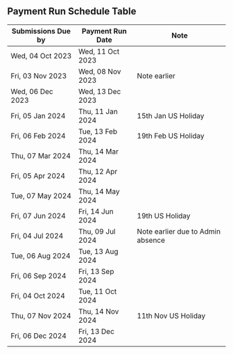 ##   Payment Run Schedule Table


| Submissions Due by	| Payment Run Date	| Note |
| ------------------	| ----------------	| ---------------------- |
| Wed, 04 Oct 2023  | Wed, 11 Oct 2023  | |
| Fri, 03 Nov 2023  | Wed, 08 Nov 2023  | Note earlier |
| Wed, 06 Dec 2023  | Wed, 13 Dec 2023  | |
| Fri, 05 Jan 2024  | Thu, 11 Jan 2024  | 15th Jan US Holiday|
| Fri, 06 Feb 2024  | Tue, 13 Feb 2024  | 19th Feb US Holiday|
| Thu, 07 Mar 2024  | Thu, 14 Mar 2024  | |
| Fri, 05 Apr 2024  | Thu, 12 Apr 2024  | |
| Tue, 07 May 2024  | Thu, 14 May 2024  | |
| Fri, 07 Jun 2024  | Fri, 14 Jun 2024  | 19th US Holiday|
| Fri, 04 Jul 2024  | Thu, 09 Jul 2024  | Note earlier due to Admin absence|
| Tue, 06 Aug 2024  | Tue, 13 Aug 2024  | |
| Fri, 06 Sep 2024  | Fri, 13 Sep 2024  | |
| Fri, 04 Oct 2024  | Tue, 11 Oct 2024  | |
| Thu, 07 Nov 2024  | Thu, 14 Nov 2024  | 11th Nov US Holiday|
| Fri, 06 Dec 2024  | Fri, 13 Dec 2024  | |